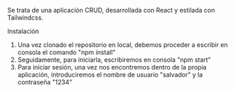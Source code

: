 Se trata de una aplicación CRUD, desarrollada con React y estilada con Tailwindcss.

Instalación
1. Una vez clonado el repositorio en local, debemos proceder a escribir en consola el comando "npm install"
2. Seguidamente, para iniciarla, escribiremos en consola "npm start"
3. Para iniciar sesión, una vez nos encontremos dentro de la propia aplicación, introduciremos el nombre de usuario "salvador" y la contraseña "1234"
